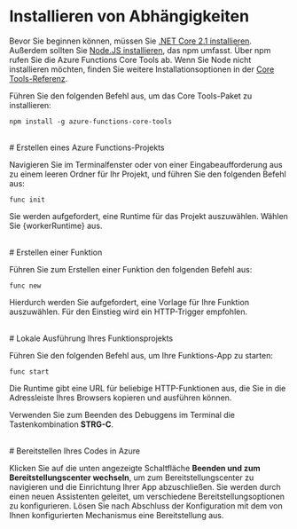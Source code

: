 # Installieren von Abhängigkeiten

Bevor Sie beginnen können, müssen Sie [.NET Core 2.1 installieren](https://go.microsoft.com/fwlink/?linkid=2016373). Außerdem sollten Sie [Node.JS installieren](https://go.microsoft.com/fwlink/?linkid=2016195), das npm umfasst. Über npm rufen Sie die Azure Functions Core Tools ab. Wenn Sie Node nicht installieren möchten, finden Sie weitere Installationsoptionen in der [Core Tools-Referenz](https://go.microsoft.com/fwlink/?linkid=2016192).

Führen Sie den folgenden Befehl aus, um das Core Tools-Paket zu installieren:

``` npm install -g azure-functions-core-tools ```

<br/>
# Erstellen eines Azure Functions-Projekts

Navigieren Sie im Terminalfenster oder von einer Eingabeaufforderung aus zu einem leeren Ordner für Ihr Projekt, und führen Sie den folgenden Befehl aus:

``` func init ```

Sie werden aufgefordert, eine Runtime für das Projekt auszuwählen. Wählen Sie {workerRuntime} aus.

<br/>
# Erstellen einer Funktion

Führen Sie zum Erstellen einer Funktion den folgenden Befehl aus:

``` func new ```

Hierdurch werden Sie aufgefordert, eine Vorlage für Ihre Funktion auszuwählen. Für den Einstieg wird ein HTTP-Trigger empfohlen.

<br/>
# Lokale Ausführung Ihres Funktionsprojekts

Führen Sie den folgenden Befehl aus, um Ihre Funktions-App zu starten:

``` func start ```

Die Runtime gibt eine URL für beliebige HTTP-Funktionen aus, die Sie in die Adressleiste Ihres Browsers kopieren und ausführen können.

Verwenden Sie zum Beenden des Debuggens im Terminal die Tastenkombination **STRG-C**.

<br/>
# Bereitstellen Ihres Codes in Azure

Klicken Sie auf die unten angezeigte Schaltfläche **Beenden und zum Bereitstellungscenter wechseln**, um zum Bereitstellungscenter zu navigieren und die Einrichtung Ihrer App abzuschließen. Sie werden durch einen neuen Assistenten geleitet, um verschiedene Bereitstellungsoptionen zu konfigurieren. Lösen Sie nach Abschluss der Konfiguration mit dem von Ihnen konfigurierten Mechanismus eine Bereitstellung aus.
